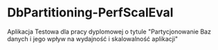 # DbPartitioning-PerfScalEval
Aplikacja Testowa dla pracy dyplomowej o tytule "Partycjonowanie Baz danych i jego wpływ na wydajność i skalowalność aplikacji"
